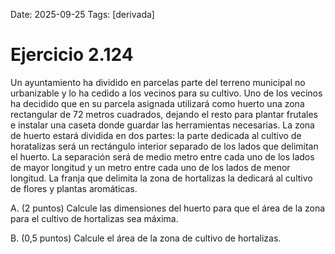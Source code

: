 Date: 2025-09-25
Tags: [derivada]

# Ejercicio 2.124

 
Un ayuntamiento ha dividido en parcelas parte del terreno municipal no urbanizable y lo ha cedido a los vecinos para su cultivo. Uno de los vecinos ha decidido que en su parcela asignada utilizará como huerto una zona rectangular de 72 metros cuadrados, dejando el resto para plantar frutales e instalar una caseta donde guardar las herramientas necesarias. La zona de huerto estará dividida en dos partes: la parte dedicada al cultivo de horatalizas será un rectángulo interior separado de los lados que delimitan el huerto. La separación será de medio metro entre cada uno de los lados de mayor longitud y un metro entre cada uno de los lados de menor longitud. La franja que delimita la zona de hortalizas la dedicará al cultivo de flores y plantas aromáticas.

A.   (2 puntos) Calcule las dimensiones del huerto para que el área de la zona para el cultivo de hortalizas sea máxima.

B.   (0,5 puntos) Calcule el área de la zona de cultivo de hortalizas.


